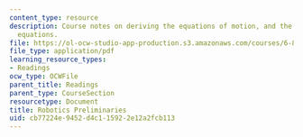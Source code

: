 ```yaml
---
content_type: resource
description: Course notes on deriving the equations of motion, and the manipulator
  equations.
file: https://ol-ocw-studio-app-production.s3.amazonaws.com/courses/6-832-underactuated-robotics-spring-2009/cb77224e9452d4c115922e12a2fcb113_MIT6_832s09_read_appA.pdf
file_type: application/pdf
learning_resource_types:
- Readings
ocw_type: OCWFile
parent_title: Readings
parent_type: CourseSection
resourcetype: Document
title: Robotics Preliminaries
uid: cb77224e-9452-d4c1-1592-2e12a2fcb113
---
```

